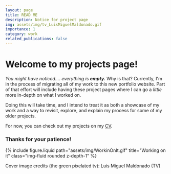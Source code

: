 ```yaml
---
layout: page
title: READ ME
description: Notice for project page
img: assets/img/tv_LuisMiguelMaldonado.gif
importance: 1
category: work
related_publications: false
---
```


# Welcome to my projects page!

*You might have noticed.... everything is **empty.*** Why is that?
Currently, I'm in the process of migrating all of my work to this new portfolio website. Part of that effort will include having these project pages where I can go a *little* more in-depth on what I worked on.

Doing this will take time, and I intend to treat it as both a showcase of my work and a way to revisit, explore, and explain my process for some of my older projects. 

For now, you can check out my projects on my [CV](https://vibbel.github.io/cv/#projects-1).

### Thanks for your patience!
<div class="row justify-content-sm-center">
    <div class="col-sm-8 mt-3 mt-md-0">
        {% include figure.liquid path="assets/img/WorkinOnIt.gif" title="Working on it" class="img-fluid rounded z-depth-1" %}
    </div>
</div>

Cover image credits (the green pixelated tv): Luis Miguel Maldonado (TV)
